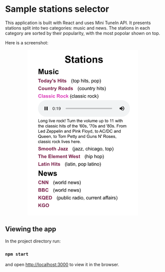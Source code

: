 # Sample stations selector
This application is built with React and uses Mini TuneIn API.
It presents stations split into two categories: music and news. The stations in each category are sorted by their popularity, with the most popolar shown on top.

Here is a screenshot:
<p align="center">
  <img src="screenshot.png" width="360"/>
</p>

## Viewing the app
In the project directory run:
### `npm start`
and open [http://localhost:3000](http://localhost:3000) to view it in the browser.

